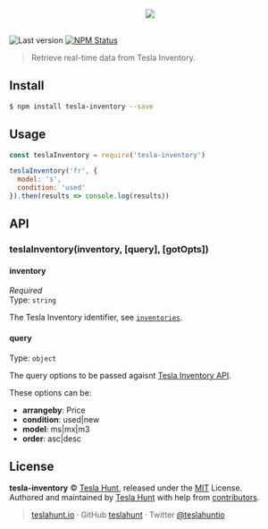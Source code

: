 <div align="center">
  <img src="https://teslahunt.io/banner-red.png">
  <br><br>
</div>

![Last version](https://img.shields.io/github/tag/teslahunt/tesla-inventory.svg?style=flat-square)
[![NPM Status](https://img.shields.io/npm/dm/tesla-inventory.svg?style=flat-square)](https://www.npmjs.org/package/tesla-inventory)

> Retrieve real-time data from Tesla Inventory.

## Install

```bash
$ npm install tesla-inventory --save
```

## Usage

```js
const teslaInventory = require('tesla-inventory')

teslaInventory('fr', {
  model: 's',
  condition: 'used'
}).then(results => console.log(results))
```

## API

### teslaInventory(inventory, [query], [gotOpts])

#### inventory

*Required*<br>
Type: `string`

The Tesla Inventory identifier, see [`inventories`](/inventories.js).

#### query

Type: `object`

The query options to be passed agaisnt [Tesla Inventory API](https://www.tesla.com/inventory/api/v1/inventory-results).

These options can be:

- **arrangeby**: Price
- **condition**: used|new
- **model**: ms|mx|m3
- **order**: asc|desc

## License

**tesla-inventory** © [Tesla Hunt](https://teslahunt.io), released under the [MIT](https://github.com/teslahunt/inventory/blob/master/LICENSE.md) License.<br>
Authored and maintained by [Tesla Hunt](https://teslahunt.io) with help from [contributors](https://github.com/teslahunt/inventory/contributors).

> [teslahunt.io](https://teslahunt.io) · GitHub [teslahunt](https://github.com/teslahunt) · Twitter [@teslahuntio](https://twitter.com/teslahuntio)
